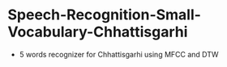 # Speech-Recognition-Small-Vocabulary-Chhattisgarhi
<ul>
  <li>5 words recognizer for Chhattisgarhi using MFCC and DTW</li>
</ul>
